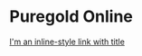 # Puregold Online

[I'm an inline-style link with title](https://github.com/ldrin01/Bernardino-Shopping-Cart/blob/master/Puregold%20Online/1.JPG "Google's Homepage")
